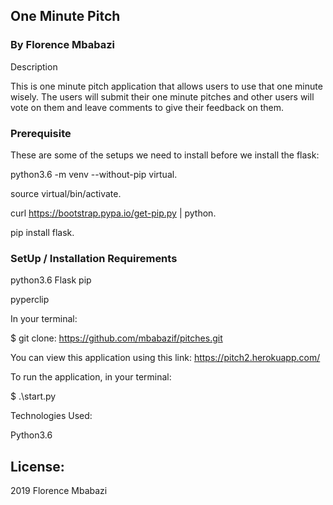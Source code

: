 ## One Minute Pitch

### By Florence Mbabazi

Description

This is one minute pitch application that allows users to use that one minute wisely. The users will submit their one minute pitches and other users will vote on them and leave comments to give their feedback on them.

### Prerequisite

These are some of the setups we need to install before we install the flask:

python3.6 -m venv --without-pip virtual.

source virtual/bin/activate.

curl https://bootstrap.pypa.io/get-pip.py | python.

pip install flask.

### SetUp / Installation Requirements

python3.6
Flask
pip

pyperclip

In your terminal:

\$ git clone: https://github.com/mbabazif/pitches.git

You can view this application using this link: https://pitch2.herokuapp.com/

To run the application, in your terminal:

\$ .\start.py

Technologies Used:

Python3.6

## License:

2019 Florence Mbabazi

